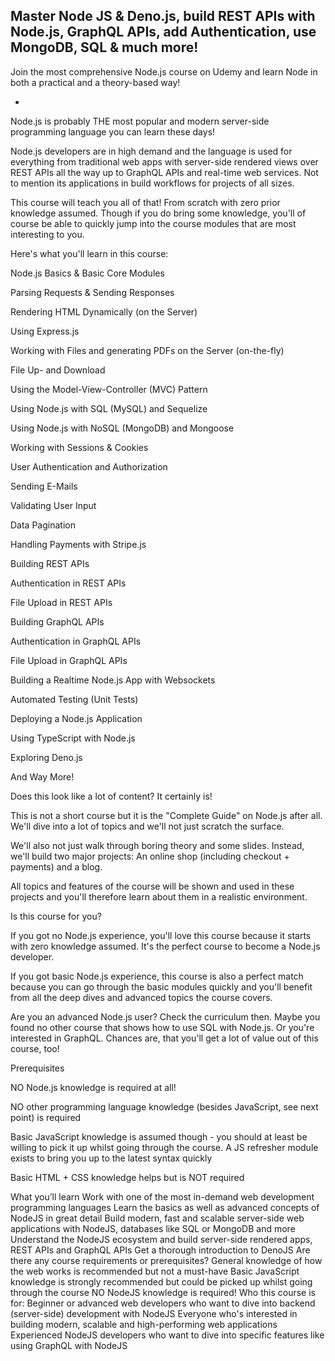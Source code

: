 Master Node JS & Deno.js, build REST APIs with Node.js, GraphQL APIs, add Authentication, use MongoDB, SQL & much more!
-----------------------------------------------------------------------------------------------------------------------
Join the most comprehensive Node.js course on Udemy and learn Node in both a practical and a theory-based way!

-

Node.js is probably THE most popular and modern server-side programming language you can learn these days!

Node.js developers are in high demand and the language is used for everything from traditional web apps with server-side rendered views over REST APIs all the way up to GraphQL APIs and real-time web services. Not to mention its applications in build workflows for projects of all sizes.

This course will teach you all of that! From scratch with zero prior knowledge assumed. Though if you do bring some knowledge, you'll of course be able to quickly jump into the course modules that are most interesting to you.

Here's what you'll learn in this course:

Node.js Basics & Basic Core Modules

Parsing Requests & Sending Responses

Rendering HTML Dynamically (on the Server)

Using Express.js

Working with Files and generating PDFs on the Server (on-the-fly)

File Up- and Download

Using the Model-View-Controller (MVC) Pattern

Using Node.js with SQL (MySQL) and Sequelize

Using Node.js with NoSQL (MongoDB) and Mongoose

Working with Sessions & Cookies

User Authentication and Authorization

Sending E-Mails

Validating User Input

Data Pagination

Handling Payments with Stripe.js

Building REST APIs

Authentication in REST APIs

File Upload in REST APIs

Building GraphQL APIs

Authentication in GraphQL APIs

File Upload in GraphQL APIs

Building a Realtime Node.js App with Websockets

Automated Testing (Unit Tests)

Deploying a Node.js Application

Using TypeScript with Node.js

Exploring Deno.js

And Way More!

Does this look like a lot of content? It certainly is!

This is not a short course but it is the "Complete Guide" on Node.js after all. We'll dive into a lot of topics and we'll not just scratch the surface.

We'll also not just walk through boring theory and some slides. Instead, we'll build two major projects: An online shop (including checkout + payments) and a blog.

All topics and features of the course will be shown and used in these projects and you'll therefore learn about them in a realistic environment.



Is this course for you?

If you got no Node.js experience, you'll love this course because it starts with zero knowledge assumed. It's the perfect course to become a Node.js developer.

If you got basic Node.js experience, this course is also a perfect match because you can go through the basic modules quickly and you'll benefit from all the deep dives and advanced topics the course covers.

Are you an advanced Node.js user? Check the curriculum then. Maybe you found no other course that shows how to use SQL with Node.js. Or you're interested in GraphQL. Chances are, that you'll get a lot of value out of this course, too!



Prerequisites

NO Node.js knowledge is required at all!

NO other programming language knowledge (besides JavaScript, see next point) is required

Basic JavaScript knowledge is assumed though - you should at least be willing to pick it up whilst going through the course. A JS refresher module exists to bring you up to the latest syntax quickly

Basic HTML + CSS knowledge helps but is NOT required

What you’ll learn
Work with one of the most in-demand web development programming languages
Learn the basics as well as advanced concepts of NodeJS in great detail
Build modern, fast and scalable server-side web applications with NodeJS, databases like SQL or MongoDB and more
Understand the NodeJS ecosystem and build server-side rendered apps, REST APIs and GraphQL APIs
Get a thorough introduction to DenoJS
Are there any course requirements or prerequisites?
General knowledge of how the web works is recommended but not a must-have
Basic JavaScript knowledge is strongly recommended but could be picked up whilst going through the course
NO NodeJS knowledge is required!
Who this course is for:
Beginner or advanced web developers who want to dive into backend (server-side) development with NodeJS
Everyone who's interested in building modern, scalable and high-performing web applications
Experienced NodeJS developers who want to dive into specific features like using GraphQL with NodeJS
